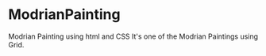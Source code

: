 # ModrianPainting
Modrian Painting using html and CSS
It's one of the Modrian Paintings using Grid.
